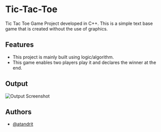 
# Tic-Tac-Toe

Tic Tac Toe Game Project developed in C++. This is a simple text base game that is created without the use of graphics.


## Features

- This project is mainly built using logic/algorithm.
- This game enables two players play it and declares the winner at the end.



## Output

![Output Screenshot](https://user-images.githubusercontent.com/91213354/175109181-9d95d521-a7bf-4fb2-99a1-f60b42374cf3.png)


## Authors

- [@atandrit](https://www.github.com/atandrit)

